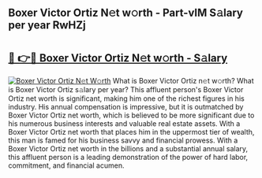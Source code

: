 ## Boxer Victor Ortiz N𝚎t w𝚘rth - Part-vIM S𝚊lary per year RwHZj

# <h2><a href="http://gc1ihq.nevu.top/?p=Boxer+Victor+Ortiz">🔗 👉🔴 Boxer Victor Ortiz N𝚎t w𝚘rth - S𝚊lary</a></h2>

[![Boxer Victor Ortiz N𝚎t W𝚘rth](https://i.imgur.com/Oavwk0R.jpeg)](http://gc1ihq.nevu.top/?p=Boxer+Victor+Ortiz)
What is Boxer Victor Ortiz n𝚎t w𝚘rth? What is Boxer Victor Ortiz s𝚊lary per year?
This affluent person's Boxer Victor Ortiz net worth is significant, making him one of the richest figures in his industry. His annual compensation is impressive, but it is outmatched by Boxer Victor Ortiz net worth, which is believed to be more significant due to his numerous business interests and valuable real estate assets. With a Boxer Victor Ortiz net worth that places him in the uppermost tier of wealth, this man is famed for his business savvy and financial prowess. With a Boxer Victor Ortiz net worth in the billions and a substantial annual salary, this affluent person is a leading demonstration of the power of hard labor, commitment, and financial acumen.
